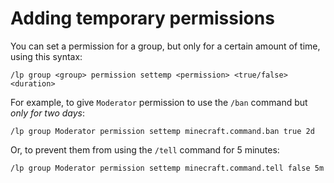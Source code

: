 # Adding temporary permissions

You can set a permission for a group, but only for a certain amount of time,
using this syntax:

``` text
/lp group <group> permission settemp <permission> <true/false> <duration>
```

For example, to give `Moderator` permission to use the `/ban` command but
*only for two days*:

``` text
/lp group Moderator permission settemp minecraft.command.ban true 2d
```

Or, to prevent them from using the `/tell` command for 5 minutes:

``` text
/lp group Moderator permission settemp minecraft.command.tell false 5m
```
